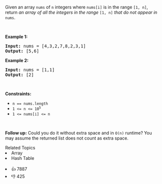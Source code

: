 <p>Given an array <code>nums</code> of <code>n</code> integers where <code>nums[i]</code> is in the range <code>[1, n]</code>, return <em>an array of all the integers in the range</em> <code>[1, n]</code> <em>that do not appear in</em> <code>nums</code>.</p>

<p>&nbsp;</p> 
<p><strong class="example">Example 1:</strong></p> 
<pre><strong>Input:</strong> nums = [4,3,2,7,8,2,3,1]
<strong>Output:</strong> [5,6]
</pre>
<p><strong class="example">Example 2:</strong></p> 
<pre><strong>Input:</strong> nums = [1,1]
<strong>Output:</strong> [2]
</pre> 
<p>&nbsp;</p> 
<p><strong>Constraints:</strong></p>

<ul> 
 <li><code>n == nums.length</code></li> 
 <li><code>1 &lt;= n &lt;= 10<sup>5</sup></code></li> 
 <li><code>1 &lt;= nums[i] &lt;= n</code></li> 
</ul>

<p>&nbsp;</p> 
<p><strong>Follow up:</strong> Could you do it without extra space and in <code>O(n)</code> runtime? You may assume the returned list does not count as extra space.</p>

<div><div>Related Topics</div><div><li>Array</li><li>Hash Table</li></div></div><br><div><li>👍 7887</li><li>👎 425</li></div>